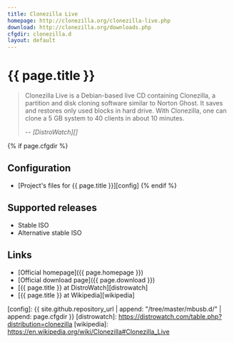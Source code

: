 ```yaml
---
title: Clonezilla Live
homepage: http://clonezilla.org/clonezilla-live.php
download: http://clonezilla.org/downloads.php
cfgdir: clonezilla.d
layout: default
---
```


# {{ page.title }}

> Clonezilla Live is a Debian-based live CD containing Clonezilla, a partition
> and disk cloning software similar to Norton Ghost. It saves and restores only
> used blocks in hard drive. With Clonezilla, one can clone a 5 GB system to 40
> clients in about 10 minutes.
>
> -- <cite markdown="1">[DistroWatch][]</cite>


{% if page.cfgdir %}
## Configuration

- [Project's files for {{ page.title }}][config]
{% endif %}


## Supported releases

- Stable ISO
- Alternative stable ISO


## Links

- [Official homepage]({{ page.homepage }})
- [Official download page]({{ page.download }})
- [{{ page.title }} at DistroWatch][distrowatch]
- [{{ page.title }} at Wikipedia][wikipedia]


[config]: {{ site.github.repository_url | append: "/tree/master/mbusb.d/" | append: page.cfgdir }}
[distrowatch]: https://distrowatch.com/table.php?distribution=clonezilla
[wikipedia]: https://en.wikipedia.org/wiki/Clonezilla#Clonezilla_Live
